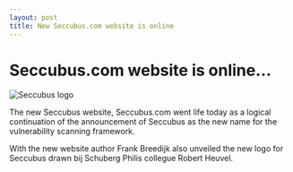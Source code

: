 ```yaml
---
layout: post
title: New Seccubus.com website is online
---
```

# Seccubus.com website is online…

![Seccubus logo](../../../../assets/seccubus_logo_smallest.png)

The new Seccubus website,
Seccubus.com went life today as a logical continuation of the announcement of
Seccubus as the new name for the vulnerability scanning framework.

With the new website author Frank Breedijk also unveiled the new logo for
Seccubus drawn bij Schuberg Philis collegue Robert Heuvel.


